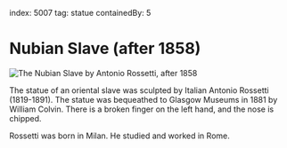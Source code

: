 index: 5007
tag: statue
containedBy: 5

# Nubian Slave (after 1858)

![The Nubian Slave by Antonio Rossetti, after 1858](image:nubian-slave.jpg)

The statue of an oriental slave was sculpted by Italian
Antonio Rossetti (1819-1891).  The statue was bequeathed to Glasgow
Museums in 1881 by William Colvin.  There is a broken finger on the
left  hand, and the nose is chipped.

Rossetti was born in Milan.  He studied and worked in Rome.

